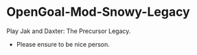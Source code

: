 # OpenGoal-Mod-Snowy-Legacy
Play Jak and Daxter: The Precursor Legacy.

- Please ensure to be nice person.
